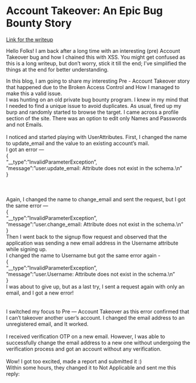 # Account Takeover: An Epic Bug Bounty Story
[Link for the writeup](https://medium.com/bugbountywriteup/account-takeover-an-epic-bug-bounty-story-dd5468d5773d)


Hello Folks! I am back after a long time with an interesting (pre) Account Takeover bug and how I chained this with XSS. You might get confused as this is a long writeup, but don’t worry, stick it till the end; I’ve simplified the things at the end for better understanding.

In this blog, I am going to share my interesting Pre - Account Takeover story that happened due to the Broken Access Control and How I managed to make this a valid issue.<br>
I was hunting on an old private bug bounty program. I knew in my mind that I needed to find a unique issue to avoid duplicates. As usual, fired up my burp and randomly started to browse the target. 
I came across a profile section of the site. There was an option to edit only Names and Passwords and not Emails.
<br>
<br>
I noticed and started playing with UserAttributes. First, I changed the name to update_email and the value to an existing account’s mail. <br>
I got an error — <br>
{<br>
“__type”:”InvalidParameterException”,<br>
”message”:”user.update_email: Attribute does not exist in the schema.\n”<br>
}<br>
<br>
<br>
<br>
Again, I changed the name to change_email and sent the request, but I got the same error — <br>
{<br>
“__type”:”InvalidParameterException”,<br>
”message”:”user.change_email: Attribute does not exist in the schema.\n”<br>
}<br>
Then I went back to the signup flow request and observed that the application was sending a new email address in the Username attribute while signing up.<br>
I changed the name to Username but got the same error again -<br>
{<br>
“__type”:”InvalidParameterException”,<br>
”message”:”user.Username: Attribute does not exist in the schema.\n”<br>
}<br>
I was about to give up, but as a last try, I sent a request again with only an email, and I got a new error!<br>
<br>
<br>
I switched my focus to Pre — Account Takeover as this error confirmed that I can’t takeover another user’s account. I changed the email address to an unregistered email, and It worked.<br>
<br>
I received verification OTP on a new email. However, I was able to successfully change the email address to a new one without undergoing the verification process and got an account without any verification.<br>
<br>
Wow! I got too excited, made a report and submitted it :)<br>
Within some hours, they changed it to Not Applicable and sent me this reply:<br>

